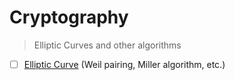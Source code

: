# Cryptography
 > Elliptic Curves and other algorithms

- [ ] [Elliptic Curve](https://github.com/ElizaLo/Cryptography/tree/master/Elliptic%20Curve) (Weil pairing, Miller algorithm, etc.)
